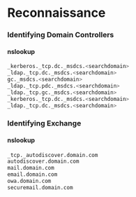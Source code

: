 # Reconnaissance

### Identifying Domain Controllers

#### nslookup

```bash
_kerberos._tcp.dc._msdcs.<searchdomain>
_ldap._tcp.dc._msdcs.<searchdomain>
gc._msdcs.<searchdomain>
_ldap._tcp.pdc._msdcs.<searchdomain>
_ldap._tcp.gc._msdcs.<searchdomain>
_kerberos._tcp.dc._msdcs.<searchdomain>
_ldap._tcp.dc._msdcs.<searchdomain>
```

### Identifying Exchange

#### nslookup

```bash
_tcp._autodiscover.domain.com
autodiscover.domain.com
mail.domain.com
email.domain.com
owa.domain.com
securemail.domain.com
```
